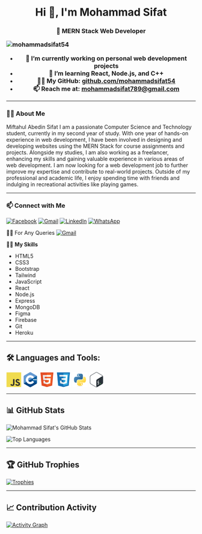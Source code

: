 
<h1 align="center">Hi 👋, I'm Mohammad Sifat</h1>
<h3 align="center">👑 MERN Stack Web Developer



<p align="left"> <img src="https://komarev.com/ghpvc/?username=mohammadsifat54&label=Profile%20views&color=0e75b6&style=flat" alt="mohammadsifat54" /> </p>


- 🔭 I’m currently working on **personal web development projects**
- 🌱 I’m learning **React, Node.js, and C++**
- 👨‍💻 My GitHub: [github.com/mohammadsifat54](https://github.com/mohammadsifat54)
- 📫 Reach me at: **mohammadsifat789@gmail.com**

---

### 🧑‍💻 About Me

Miftahul Abedin Sifat
I am a passionate Computer Science and Technology student, currently in my second year of study. With one year of hands-on experience in web development, I have been involved in designing and developing websites using the MERN Stack for course assignments and projects. Alongside my studies, I am also working as a freelancer, enhancing my skills and gaining valuable experience in various areas of web development. I am now looking for a web development job to further improve my expertise and contribute to real-world projects. Outside of my professional and academic life, I enjoy spending time with friends and indulging in recreational activities like playing games.

---

### 📫 Connect with Me

[![Facebook](https://img.shields.io/badge/Facebook-1877F2?style=for-the-badge&logo=facebook&logoColor=white)]([https://facebook.com/yourlink](https://www.facebook.com/miftahul.abedin.sifat))  
[![Gmail](https://img.shields.io/badge/Gmail-D14836?style=for-the-badge&logo=gmail&logoColor=white)](mailto:mohammadsifat789@gmail.com)
[![LinkedIn](https://img.shields.io/badge/LinkedIn-0077B5?style=for-the-badge&logo=linkedin&logoColor=white)](https://www.linkedin.com/in/miftahulabedinsifat0/)
[![WhatsApp](https://img.shields.io/badge/WhatsApp-25D366?style=for-the-badge&logo=whatsapp&logoColor=white)](https://wa.me/8801870050645)

💁‍♂️ For Any Queries
[![Gmail](https://img.shields.io/badge/Gmail-D14836?style=for-the-badge&logo=gmail&logoColor=white)](mailto:mohammadsifat789@gmail.com)

👨‍💻 **My Skills**
- HTML5
- CSS3
- Bootstrap
- Tailwind
- JavaScript
- React
- Node.js
- Express
- MongoDB
- Figma
- Firebase
- Git
- Heroku

---

## 🛠️ Languages and Tools:
<p align="left">
  <img src="https://raw.githubusercontent.com/devicons/devicon/master/icons/javascript/javascript-original.svg" alt="JavaScript" width="40" height="40"/>
  <img src="https://raw.githubusercontent.com/devicons/devicon/master/icons/cplusplus/cplusplus-original.svg" alt="C++" width="40" height="40"/>
  <img src="https://raw.githubusercontent.com/devicons/devicon/master/icons/html5/html5-original.svg" alt="HTML" width="40" height="40"/>
  <img src="https://raw.githubusercontent.com/devicons/devicon/master/icons/css3/css3-original.svg" alt="CSS" width="40" height="40"/>
  <img src="https://raw.githubusercontent.com/devicons/devicon/master/icons/python/python-original.svg" alt="Python" width="40" height="40"/>
  <img src="https://raw.githubusercontent.com/devicons/devicon/master/icons/bash/bash-original.svg" alt="Shell" width="40" height="40"/>
</p>

---

## 📊 GitHub Stats

![Mohammad Sifat's GitHub Stats](https://github-readme-stats.vercel.app/api?username=mohammadsifat54&show_icons=true&theme=dark)

![Top Languages](https://github-readme-stats.vercel.app/api/top-langs/?username=mohammadsifat54&layout=compact&theme=dark)

---

## 🏆 GitHub Trophies

[![Trophies](https://github-profile-trophy.vercel.app/?username=mohammadsifat54&theme=gruvbox)](https://github.com/ryo-ma/github-profile-trophy)

---

## 📈 Contribution Activity

[![Activity Graph](https://github-readme-activity-graph.vercel.app/graph?username=mohammadsifat54&theme=react-dark)](https://github.com/ashutosh00710/github-readme-activity-graph)

